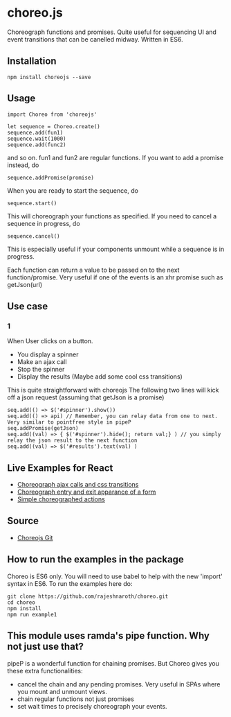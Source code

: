 # choreo.js
Choreograph functions and promises. Quite useful for sequencing UI and event transitions that can be canelled midway.
Written in ES6.

## Installation
    npm install choreojs --save

## Usage
    import Choreo from 'choreojs'

    let sequence = Choreo.create()
    sequence.add(fun1)
    sequence.wait(1000)
    sequence.add(func2)
and so on. fun1 and fun2 are regular functions.
If you want to add a promise instead, do 

    sequence.addPromise(promise)

When you are ready to start the sequence, do 

    sequence.start()

This will choreograph your functions as specified.
If you need to cancel a sequence in progress, do 

    sequence.cancel() 

This is especially useful if your components unmount while a sequence is in progress.

Each function can return a value to be passed on to the next function/promise. Very useful if one of the events is an xhr promise such as getJson(url)

## Use case

### 1
When User clicks on a button.
- You display a spinner
- Make an ajax call
- Stop the spinner
- Display the results (Maybe add some cool css transitions)

This is quite straightforward with choreojs
The following two lines will kick off a json request (assuming that getJson is a promise)

    seq.add(() => $('#spinner').show())
    seq.add(() => api) // Remember, you can relay data from one to next. Very similar to pointfree style in pipeP
    seq.addPromise(getJson)
    seq.add((val) => { $('#spinner').hide(); return val;} ) // you simply relay the json result to the next function
    seq.add((val) => $('#results').text(val) )

## Live Examples for React
* [Choreograph ajax calls and css transitions](https://jsbin.com/rinudu/edit?js,output)
* [Choreograph entry and exit apparance of a form](https://jsbin.com/koqoka/edit?js,output)
* [Simple choreographed actions](https://jsbin.com/jivima/edit?html,js,output)

## Source
* [Choreojs Git](https://github.com/rajeshnaroth/choreo.git)

## How to run the examples in the package
Choreo is ES6 only. You will need to use babel to help with the new 'import' syntax in ES6. To run the examples here do:

    git clone https://github.com/rajeshnaroth/choreo.git
    cd choreo
    npm install
    npm run example1

## This module uses ramda's pipe function. Why not just use that?
pipeP is a wonderful function for chaining promises. But Choreo gives you these extra functionalities:
* cancel the chain and any pending promises. Very useful in SPAs where you mount and unmount views.
* chain regular functions not just promises
* set wait times to precisely choreograph your events.

